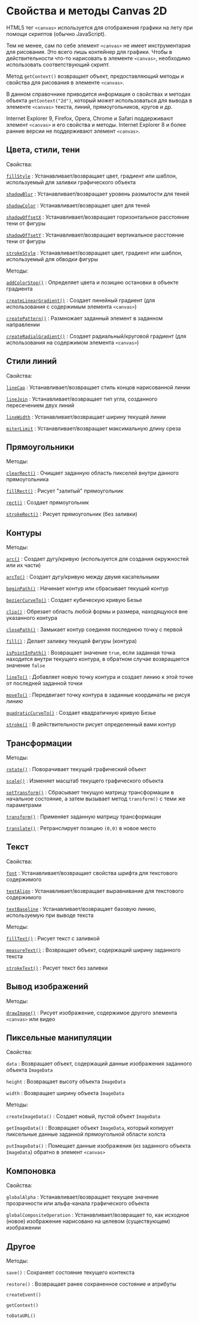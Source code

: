 # Свойства и методы Canvas 2D

HTML5 тег `<canvas>` используется для отображения графики на лету при помощи скриптов (обычно JavaScript).

Тем не менее, сам по себе элемент `<canvas>` не имеет инструментария для рисования. Это всего лишь контейнер для графики. Чтобы в действительности что-то нарисовать в элементе `<canvas>`, необходимо использовать соответствующий скрипт.

Метод `getContext()` возвращает объект, предоставляющий методы и свойства для рисования в элементе `<canvas>`.

В данном справочнике приводится информация о свойствах и методах объекта `getContext("2d")`, который может использоваться для вывода в элементе `<canvas>` текста, линий, прямоугольников, кругов и др.

Internet Explorer 9, Firefox, Opera, Chrome и Safari поддерживают элемент `<canvas>` и его свойства и методы. Internet Explorer 8 и более ранние версии не поддерживают элемент `<canvas>`.

## Цвета, стили, тени

Свойства:

[`fillStyle`](fillstyle.md)
: Устанавливает/возвращает цвет, градиент или шаблон, используемый для заливки графического объекта

[`shadowBlur`](shadowblur.md)
: Устанавливает/возвращает уровень размытости для теней

[`shadowColor`](shadowcolor.md)
: Устанавливает/возвращает цвет для теней

[`shadowOffsetX`](shadowoffsetx.md)
: Устанавливает/возвращает горизонтальное расстояние тени от фигуры

[`shadowOffsetY`](shadowoffsety.md)
: Устанавливает/возвращает вертикальное расстояние тени от фигуры

[`strokeStyle`](strokestyle.md)
: Устанавливает/возвращает цвет, градиент или шаблон, используемый для обводки фигуры

Методы:

[`addColorStop()`](<addcolorstop().md>)
: Определяет цвета и позицию остановки в объекте градиента

[`createLinearGradient()`](<createlineargradient().md>)
: Создает линейный градиент (для использования с содержимым элемента `<canvas>`)

[`createPattern()`](<createpattern().md>)
: Размножает заданный элемент в заданном направлении

[`createRadialGradient()`](<createradialgradient().md>)
: Создает радиальный/круговой градиент (для использования на содержимом элемента `<canvas>`)

## Стили линий

Свойства:

[`lineCap`](linecap.md)
: Устанавливает/возвращает стиль концов нарисованной линии

[`lineJoin`](linejoin.md)
: Устанавливает/возвращает тип угла, созданного пересечением двух линий

[`lineWidth`](linewidth.md)
: Устанавливает/возвращает ширину текущей линии

[`miterLimit`](miterlimit.md)
: Устанавливает/возвращает максимальную длину среза

## Прямоугольники

Методы:

[`clearRect()`](<clearrect().md>)
: Очищает заданную область пикселей внутри данного прямоугольника

[`fillRect()`](<fillrect().md>)
: Рисует "залитый" прямоугольник

[`rect()`](<rect().md>)
: Создает прямоугольник

[`strokeRect()`](<strokerect().md>)
: Рисует прямоугольник (без заливки)

## Контуры

Методы:

[`arc()`](<arc().md>)
: Создает дугу/кривую (используется для создания окружностей или их части)

[`arcTo()`](<arcto().md>)
: Создает дугу/кривую между двумя касательными

[`beginPath()`](<beginpath().md>)
: Начинает контур или сбрасывает текущий контур

[`bezierCurveTo()`](<beziercurveto().md>)
: Создает кубическую кривую Безье

[`clip()`](<clip().md>)
: Обрезает область любой формы и размера, находящуюся вне указанного контура

[`closePath()`](<closepath().md>)
: Замыкает контур соединяя последнюю точку с первой

[`fill()`](<fill().md>)
: Делает заливку текущей фигуры (контура)

[`isPointInPath()`](<ispointinpath().md>)
: Возвращает значение `true`, если заданная точка находится внутри текущего контура, в обратном случае возвращается значение `false`

[`lineTo()`](<lineto().md>)
: Добавляет новую точку контура и создает линию к этой точке от последней заданной точки

[`moveTo()`](<moveto().md>)
: Передвигает точку контура в заданные координаты не рисуя линию

[`quadraticCurveTo()`](<quadraticcurveto().md>)
: Создает квадратичную кривую Безье

[`stroke()`](<stroke().md>)
: В действительности рисует определенный вами контур

## Трансформации

Методы:

[`rotate()`](<rotate().md>)
: Поворачивает текущий графический объект

[`scale()`](<scale().md>)
: Изменяет масштаб текущего графического объекта

[`setTransform()`](<settransform().md>)
: Сбрасывает текущую матрицу трансформации в начальное состояние, а затем вызывает метод `transform()` с теми же параметрами

[`transform()`](<transform().md>)
: Применяет заданную матрицу трансформации

[`translate()`](<translate().md>)
: Ретранслирует позицию `(0,0)` в новое место

## Текст

Свойства:

[`font`](font.md)
: Устанавливает/возвращает свойства шрифта для текстового содержимого

[`textAlign`](textalign.md)
: Устанавливает/возвращает выравнивание для текстового содержимого

[`textBaseline`](textbaseline.md)
: Устанавливает/возвращает базовую линию, используемую при выводе текста

Методы:

[`fillText()`](<filltext().md>)
: Рисует текст с заливкой

[`measureText()`](<measuretext().md>)
: Возвращает объект, содержащий ширину заданного текста

[`strokeText()`](<stroketext().md>)
: Рисует текст без заливки

## Вывод изображений

Методы:

[`drawImage()`](<drawimage().md>)
: Рисует изображение, содержимое другого элемента `<canvas>` или видео

## Пиксельные манипуляции

Свойства:

`data`
: Возвращает объект, содержащий данные изображения заданного объекта `ImageData`

`height`
: Возвращает высоту объекта `ImageData`

`width`
: Возвращает ширину объекта `ImageData`

Методы:

`createImageData()`
: Создает новый, пустой объект `ImageData`

`getImageData()`
: Возвращает объект `ImageData`, который копирует пиксельные данные заданной прямоугольной области холста

`putImageData()`
: Помещает данные изображения (из заданного объекта `ImageData`) обратно в элемент `<canvas>`

## Компоновка

Свойства:

`globalAlpha`
: Устанавливает/возвращает текущее значение прозрачности или альфа-канала графического объекта

`globalCompositeOperation`
: Устанавливает/возвращает то, как исходное (новое) изображение нарисовано на целевом (существующем) изображении

## Другое

Методы:

`save()`
: Сохраняет состояние текущего контекста

`restore()`
: Возвращает ранее сохраненное состояние и атрибуты

`createEvent()`

`getContext()`

`toDataURL()`
